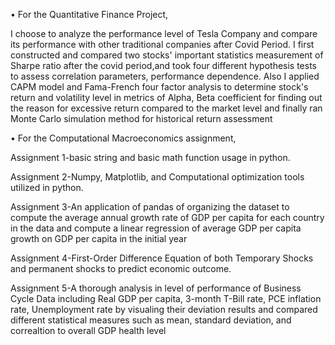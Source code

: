 
•	For the Quantitative Finance Project, 

I choose to analyze the performance level of Tesla Company and compare its performance with other traditional companies after Covid Period. I first constructed and compared two stocks' important statistics measurement of Sharpe ratio after the covid period,and took four different hypothesis tests to assess correlation parameters, performance dependence. Also I applied CAPM model and Fama-French four factor analysis to determine stock's return and volatility level in metrics of Alpha, Beta coefficient for finding out the reason for excessive return compared to the market level and finally ran Monte Carlo simulation method for historical return assessment


•	For the Computational Macroeconomics assignment, 

Assignment 1-basic string and basic math function usage in python. 

Assignment 2-Numpy, Matplotlib, and Computational optimization tools utilized in python.

Assignment 3-An application of pandas of organizing the dataset to compute the average annual growth rate of GDP per capita for each country in the data and compute a linear regression of average GDP per capita growth on GDP per capita in the initial year

Assignment 4-First-Order Difference Equation of both Temporary Shocks and permanent shocks to predict economic outcome. 

Assignment 5-A thorough analysis in level of performance of Business Cycle Data including Real GDP per capita, 3-month T-Bill rate, PCE inflation rate, Unemployment rate by visualing their deviation results and compared different statistical measures such as mean, standard deviation, and correaltion to overall GDP health level

